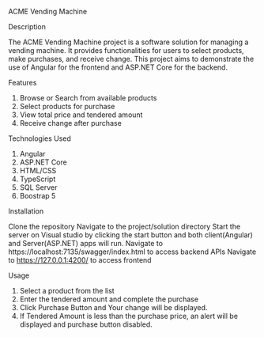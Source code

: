 ACME Vending Machine

Description

The ACME Vending Machine project is a software solution for managing a vending machine. It provides functionalities for users to select products, make purchases, and receive change. This project aims to demonstrate the use of Angular for the frontend and ASP.NET Core for the backend.

Features

1. Browse or Search from available products
2. Select products for purchase
3. View total price and tendered amount
4. Receive change after purchase

Technologies Used

1. Angular
2. ASP.NET Core
3. HTML/CSS
4. TypeScript
5. SQL Server
6. Boostrap 5

Installation

Clone the repository
Navigate to the project/solution directory
Start the server on Visual studio by clicking the start button and both client(Angular) and Server(ASP.NET) apps will run.
Navigate to https://localhost:7135/swagger/index.html to access backend APIs
Navigate to https://127.0.0.1:4200/ to access frontend

Usage

1. Select a product from the list
2. Enter the tendered amount and complete the purchase
3. Click Purchase Button and Your change will be displayed.
4. If Tendered Amount is less than the purchase price, an alert will be displayed and purchase button disabled.
